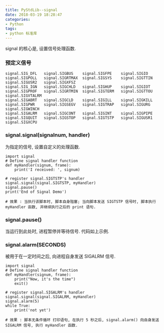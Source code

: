 ```yaml
---
title: PyStdLib--signal
date: 2018-03-19 18:28:47
categories:
- Python
tags:
- python 标准库
---
```

signal 的核心是, 设置信号处理函数.

### 预定义信号
    signal.SIG_DFL   signal.SIGBUS    signal.SIGFPE    signal.SIGIO     signal.SIGPOLL   signal.SIGRTMAX  signal.SIGSYS    signal.SIGTTIN   signal.SIGUSR2   signal.SIGXFSZ   
    signal.SIG_IGN   signal.SIGCHLD   signal.SIGHUP    signal.SIGIOT    signal.SIGPROF   signal.SIGRTMIN  signal.SIGTERM   signal.SIGTTOU   signal.SIGVTALRM                  
    signal.SIGABRT   signal.SIGCLD    signal.SIGILL    signal.SIGKILL   signal.SIGPWR    signal.SIGSEGV   signal.SIGTRAP   signal.SIGURG    signal.SIGWINCH                   
    signal.SIGALRM   signal.SIGCONT   signal.SIGINT    signal.SIGPIPE   signal.SIGQUIT   signal.SIGSTOP   signal.SIGTSTP   signal.SIGUSR1   signal.SIGXCPU

### signal.signal(signalnum, handler)
为指定的信号, 设置自定义的处理函数.

    import signal
    # Define signal handler function
    def myHandler(signum, frame):
        print('I received: ', signum)
    
    # register signal.SIGTSTP's handler 
    signal.signal(signal.SIGTSTP, myHandler)
    signal.pause()
    print('End of Signal Demo')
    
    # 效果 : 当执行该脚本时, 脚本自身阻塞; 当向脚本发送 SIGTSTP 信号时, 脚本执行 myHandler 函数, 并继续执行之后的 print 语句.

### signal.pause()
当运行到此处时, 进程暂停并等待信号. 代码如上示例.

### signal.alarm(SECONDS)  
被用于在一定时间之后, 向进程自身发送 SIGALRM 信号.
    
    import signal
    # Define signal handler function
    def myHandler(signum, frame):
        print("Now, it's the time")
        exit()
    
    # register signal.SIGALRM's handler 
    signal.signal(signal.SIGALRM, myHandler)
    signal.alarm(5)
    while True:
        print('not yet')

    # 效果 : 脚本无条件循环 打印语句, 在执行 5 秒之后, signal.alarm() 向自身发送 SIGALRM 信号, 执行 myHandler 函数.